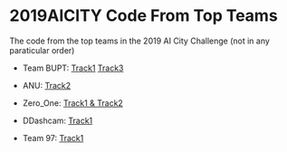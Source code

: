 # 2019AICITY Code From Top Teams
The code from the top teams in the 2019 AI City Challenge (not in any paraticular order)

* Team BUPT:
[Track1](https://github.com/he010103/Traffic-Brain)
[Track3](https://github.com/ShuaiBai623/AI-City-Anomaly-Detection)

* ANU:
[Track2](https://github.com/Simon4Yan/feature_learning)

* Zero_One:
[Track1 & Track2](https://github.com/wzgwzg/AICity)

* DDashcam:
[Track1](https://github.com/didichuxing/mtmc-vt)

* Team 97:
[Track1](https://github.com/hou-yz/DeepCC-local)
